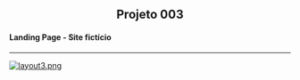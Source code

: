 <h2 align="center">Projeto 003</h2>

<h4>Landing Page - Site fictício</h4>

___

[![layout3.png](https://i.postimg.cc/Z5wkZh7T/layout3.png)](https://postimg.cc/RWJpQ2x8)